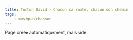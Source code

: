```yaml
---
title: Tonton David - Chacun sa route, chacun son chemin
tags:
    - musique/chanson
---
```


Page créée automatiquement, mais vide.
